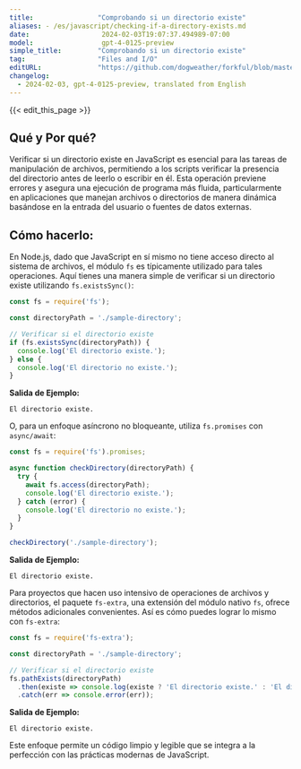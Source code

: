 ```yaml
---
title:                "Comprobando si un directorio existe"
aliases: - /es/javascript/checking-if-a-directory-exists.md
date:                  2024-02-03T19:07:37.494989-07:00
model:                 gpt-4-0125-preview
simple_title:         "Comprobando si un directorio existe"
tag:                  "Files and I/O"
editURL:              "https://github.com/dogweather/forkful/blob/master/content/es/javascript/checking-if-a-directory-exists.md"
changelog:
  - 2024-02-03, gpt-4-0125-preview, translated from English
---
```


{{< edit_this_page >}}

## Qué y Por qué?
Verificar si un directorio existe en JavaScript es esencial para las tareas de manipulación de archivos, permitiendo a los scripts verificar la presencia del directorio antes de leerlo o escribir en él. Esta operación previene errores y asegura una ejecución de programa más fluida, particularmente en aplicaciones que manejan archivos o directorios de manera dinámica basándose en la entrada del usuario o fuentes de datos externas.

## Cómo hacerlo:
En Node.js, dado que JavaScript en sí mismo no tiene acceso directo al sistema de archivos, el módulo `fs` es típicamente utilizado para tales operaciones. Aquí tienes una manera simple de verificar si un directorio existe utilizando `fs.existsSync()`:

```javascript
const fs = require('fs');

const directoryPath = './sample-directory';

// Verificar si el directorio existe
if (fs.existsSync(directoryPath)) {
  console.log('El directorio existe.');
} else {
  console.log('El directorio no existe.');
}
```
**Salida de Ejemplo:**
```
El directorio existe.
```
O, para un enfoque asíncrono no bloqueante, utiliza `fs.promises` con `async/await`:

```javascript
const fs = require('fs').promises;

async function checkDirectory(directoryPath) {
  try {
    await fs.access(directoryPath);
    console.log('El directorio existe.');
  } catch (error) {
    console.log('El directorio no existe.');
  }
}

checkDirectory('./sample-directory');
```
**Salida de Ejemplo:**
```
El directorio existe.
```

Para proyectos que hacen uso intensivo de operaciones de archivos y directorios, el paquete `fs-extra`, una extensión del módulo nativo `fs`, ofrece métodos adicionales convenientes. Así es cómo puedes lograr lo mismo con `fs-extra`:

```javascript
const fs = require('fs-extra');

const directoryPath = './sample-directory';

// Verificar si el directorio existe
fs.pathExists(directoryPath)
  .then(existe => console.log(existe ? 'El directorio existe.' : 'El directorio no existe.'))
  .catch(err => console.error(err));
```
**Salida de Ejemplo:**
```
El directorio existe.
```

Este enfoque permite un código limpio y legible que se integra a la perfección con las prácticas modernas de JavaScript.
